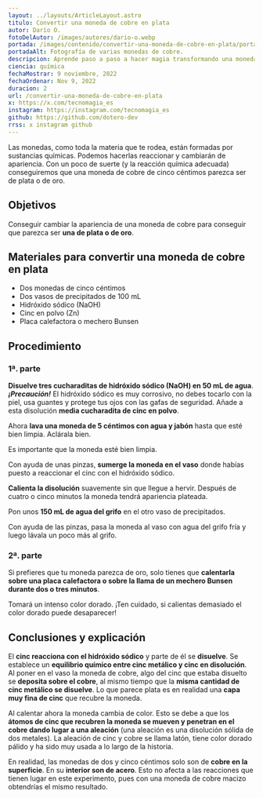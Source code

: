```yaml
---
layout: ../layouts/ArticleLayout.astro
titulo: Convertir una moneda de cobre en plata
autor: Darío O.
fotoDelAutor: /images/autores/dario-o.webp
portada: /images/contenido/convertir-una-moneda-de-cobre-en-plata/portada.webp
portadaAlt: Fotografía de varias monedas de cobre.
descripcion: Aprende paso a paso a hacer magia transformando una moneda de cobre en plata usando la Química.
ciencia: química
fechaMostrar: 9 noviembre, 2022
fechaOrdenar: Nov 9, 2022
duracion: 2
url: /convertir-una-moneda-de-cobre-en-plata
x: https://x.com/tecnomagia_es
instagram: https://instagram.com/tecnomagia_es
github: https://github.com/dotero-dev
rrss: x instagram github
---
```


Las monedas, como toda la materia que te rodea, están formadas por sustancias químicas. Podemos hacerlas reaccionar y cambiarán de apariencia. Con un poco de suerte (y la reacción química adecuada) conseguiremos que una moneda de cobre de cinco céntimos parezca ser de plata o de oro.


## Objetivos

Conseguir cambiar la apariencia de una moneda de cobre para conseguir que parezca ser **una de plata o de oro**.

## Materiales para convertir una moneda de cobre en plata

- Dos monedas de cinco céntimos
- Dos vasos de precipitados de 100 mL
- Hidróxido sódico (NaOH)
- Cinc en polvo (Zn)
- Placa calefactora o mechero Bunsen

## Procedimiento

### 1ª. parte

**Disuelve tres cucharaditas de hidróxido sódico (NaOH) en 50 mL de agua**. ***¡Precaución!*** El hidróxido sódico es muy corrosivo, no debes tocarlo con la piel, usa guantes y protege tus ojos con las gafas de seguridad. Añade a esta disolución **media cucharadita de cinc en polvo**.

Ahora **lava una moneda de 5 céntimos con agua y jabón** hasta que esté bien limpia. Aclárala bien.

Es importante que la moneda esté bien limpia.

Con ayuda de unas pinzas, **sumerge la moneda en el vaso** donde habías puesto a reaccionar el cinc con el hidróxido sódico.

**Calienta la disolución** suavemente sin que llegue a hervir. Después de cuatro o cinco minutos la moneda tendrá apariencia plateada.

Pon unos **150 mL de agua del grifo** en el otro vaso de precipitados.

Con ayuda de las pinzas, pasa la moneda al vaso con agua del grifo fría y luego lávala un poco más al grifo.

### 2ª. parte

Si prefieres que tu moneda parezca de oro, solo tienes que **calentarla sobre una placa calefactora o sobre la llama de un mechero Bunsen durante dos o tres minutos**.

Tomará un intenso color dorado. ¡Ten cuidado, si calientas demasiado el color dorado puede desaparecer!

## Conclusiones y explicación

El **cinc reacciona con el hidróxido sódico** y parte de él se **disuelve**. Se establece un **equilibrio químico entre cinc metálico y cinc en disolución**. Al poner en el vaso la moneda de cobre, algo del cinc que estaba disuelto se **deposita sobre el cobre**, al mismo tiempo que la **misma cantidad de cinc metálico se disuelve**. Lo que parece plata es en realidad una **capa muy fina de cinc** que recubre la moneda.

Al calentar ahora la moneda cambia de color. Esto se debe a que los **átomos de cinc que recubren la moneda se mueven y penetran en el cobre dando lugar a una aleación** (una aleación es una disolución sólida de dos metales). La aleación de cinc y cobre se llama latón, tiene color dorado pálido y ha sido muy usada a lo largo de la historia.

En realidad, las monedas de dos y cinco céntimos solo son de **cobre en la superficie**. En su **interior son de acero**. Esto no afecta a las reacciones que tienen lugar en este experimento, pues con una moneda de cobre macizo obtendrías el mismo resultado.